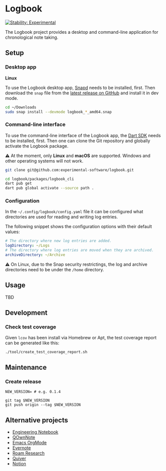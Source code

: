 # Logbook

[![Stability: Experimental](https://masterminds.github.io/stability/experimental.svg)](https://masterminds.github.io/stability/experimental.html)

The Logbook project provides a desktop and command-line application for chronological note taking.

## Setup

### Desktop app

**Linux**

To use the Logbook desktop app, [Snapd](https://snapcraft.io/docs/installing-snapd) needs to be installed, first.
Then download the `snap` file from the [latest release on GitHub](https://github.com/experimental-software/logbook/releases/latest) and install it in dev mode.

```sh
cd ~/Downloads
sudo snap install --devmode logbook_*_amd64.snap
```

### Command-line interface

To use the command-line interface of the Logbook app, the [Dart SDK](https://dart.dev/get-dart) needs to be installed, first.
Then one can clone the Git repository and globally activate the Logbook package.

⚠️ At the moment, only **Linux** and **macOS** are supported. Windows and other operating systems will not work.

```sh
git clone git@github.com:experimental-software/logbook.git

cd logbook/packages/logbook_cli
dart pub get
dart pub global activate --source path .
```

### Configuration

In the `~/.config/logbook/config.yaml` file it can be configured what directories are used for reading and writing log entries.

The following snippet shows the configuration options with their default values:

```yaml
# The directory where new log entries are added.
logDirectory: ~/Logs
# The directory where log entries are moved when they are archived.
archiveDirectory: ~/Archive
```

⚠️ On Linux, due to the Snap security restrictings, the log and archive directories need to be under the `/home` directory.

## Usage

TBD

## Development

### Check test coverage

Given `lcov` has been install via Homebrew or Apt, the test coverage report can be generated like this:

```
./tool/create_test_coverage_report.sh
```

## Maintenance

### Create release

```
NEW_VERSION= # e.g. 0.1.4

git tag $NEW_VERSION
git push origin --tag $NEW_VERSION
```

## Alternative projects

- [Engineering Notebook](https://www.youtube.com/watch?v=xaFqpd7lNM4)
- [QOwnNote](https://www.qownnotes.org)
- [Emacs OrgMode](https://orgmode.org)
- [Evernote](https://evernote.com)
- [Roam Research](https://roamresearch.com)
- [Quiver](https://yliansoft.com/)
- [Notion](https://www.notion.so/product)
